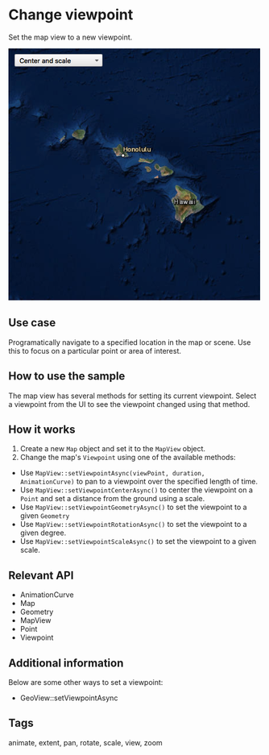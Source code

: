 # Change viewpoint

Set the map view to a new viewpoint.

![](screenshot.png)

## Use case

Programatically navigate to a specified location in the map or scene. Use this to focus on a particular point or area of interest.

## How to use the sample

The map view has several methods for setting its current viewpoint. Select a viewpoint from the UI to see the viewpoint changed using that method.

## How it works

1. Create a new `Map` object and set it to the `MapView` object.
2. Change the map's `Viewpoint` using one of the available methods:
  * Use `MapView::setViewpointAsync(viewPoint, duration, AnimationCurve)` to pan to a viewpoint over the specified length of time.
  * Use `MapView::setViewpointCenterAsync()` to center the viewpoint on a `Point` and set a distance from the ground using a scale.
  * Use `MapView::setViewpointGeometryAsync()` to set the viewpoint to a given `Geometry` 
  * Use `MapView::setViewpointRotationAsync()` to set the viewpoint to a given degree.
  * Use `MapView::setViewpointScaleAsync()` to set the viewpoint to a given scale.

## Relevant API

* AnimationCurve
* Map
* Geometry
* MapView
* Point
* Viewpoint

## Additional information

Below are some other ways to set a viewpoint:

* GeoView::setViewpointAsync

## Tags

animate, extent, pan, rotate, scale, view, zoom

